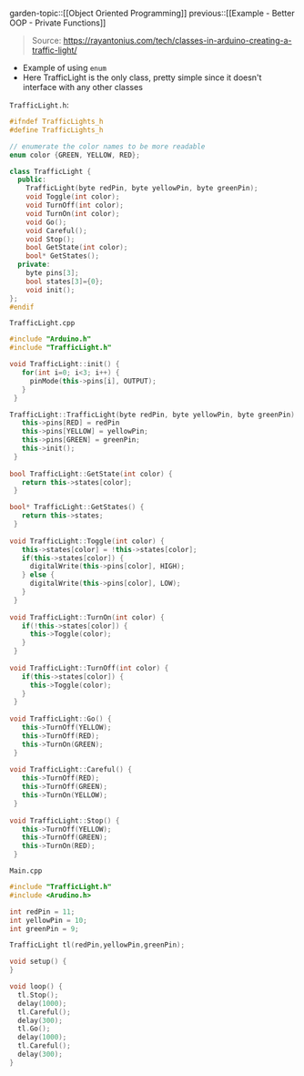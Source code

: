 garden-topic::[[Object Oriented Programming]]
previous::[[Example - Better OOP - Private Functions]]

> Source: https://rayantonius.com/tech/classes-in-arduino-creating-a-traffic-light/

- Example of using `enum`
- Here TrafficLight is the only class, pretty simple since it doesn't interface with any other classes

`TrafficLight.h`:
```cpp
#ifndef TrafficLights_h
#define TrafficLights_h

// enumerate the color names to be more readable
enum color {GREEN, YELLOW, RED};

class TrafficLight {
  public:
    TrafficLight(byte redPin, byte yellowPin, byte greenPin);
    void Toggle(int color);
    void TurnOff(int color);
    void TurnOn(int color);
    void Go();
    void Careful();
    void Stop();
    bool GetState(int color);
    bool* GetStates();
  private:
    byte pins[3];
    bool states[3]={0}; 
    void init();
};
#endif
```

``TrafficLight.cpp``
```  cpp
#include "Arduino.h"
#include "TrafficLight.h"

void TrafficLight::init() {
   for(int i=0; i<3; i++) {     
     pinMode(this->pins[i], OUTPUT);
   }
 }

TrafficLight::TrafficLight(byte redPin, byte yellowPin, byte greenPin) {
   this->pins[RED] = redPin
   this->pins[YELLOW] = yellowPin;
   this->pins[GREEN] = greenPin;
   this->init();
 }
 
bool TrafficLight::GetState(int color) {
   return this->states[color];
 }

bool* TrafficLight::GetStates() {
   return this->states;
 }
 
void TrafficLight::Toggle(int color) {
   this->states[color] = !this->states[color];
   if(this->states[color]) {
     digitalWrite(this->pins[color], HIGH);
   } else {
     digitalWrite(this->pins[color], LOW);
   }
 }
 
void TrafficLight::TurnOn(int color) {
   if(!this->states[color]) {
     this->Toggle(color);
   }
 }
 
void TrafficLight::TurnOff(int color) {
   if(this->states[color]) {
     this->Toggle(color);
   }
 }
 
void TrafficLight::Go() {
   this->TurnOff(YELLOW);
   this->TurnOff(RED);
   this->TurnOn(GREEN);
 }
 
void TrafficLight::Careful() {
   this->TurnOff(RED);
   this->TurnOff(GREEN);
   this->TurnOn(YELLOW);
 }
 
void TrafficLight::Stop() {
   this->TurnOff(YELLOW);
   this->TurnOff(GREEN);
   this->TurnOn(RED);
 }
```

`Main.cpp`
```cpp
#include "TrafficLight.h"
#include <Arudino.h>

int redPin = 11;
int yellowPin = 10;
int greenPin = 9;

TrafficLight tl(redPin,yellowPin,greenPin);

void setup() {
}

void loop() {
  tl.Stop();
  delay(1000);
  tl.Careful();
  delay(300);
  tl.Go();
  delay(1000);
  tl.Careful();
  delay(300);
}
```